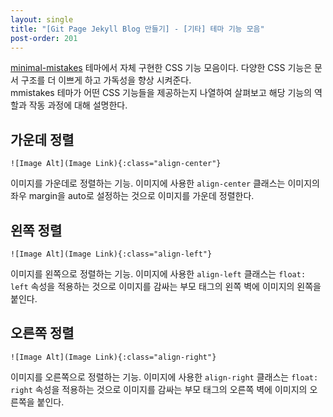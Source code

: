 ```yaml
---
layout: single
title: "[Git Page Jekyll Blog 만들기] - [기타] 테마 기능 모음"
post-order: 201
---
```

[minimal-mistakes][mmistakes] 테마에서 자체 구현한 CSS 기능 모음이다. 다양한 CSS 기능은 문서 구조를 더 이쁘게 하고 가독성을 향상 시켜준다.<br/>
mmistakes 테마가 어떤 CSS 기능들을 제공하는지 나열하여 살펴보고 해당 기능의 역할과 작동 과정에 대해 설명한다.

## 가운데 정렬

`![Image Alt](Image Link){:class="align-center"}`

이미지를 가운데로 정렬하는 기능. 이미지에 사용한 `align-center` 클래스는 이미지의 좌우 margin을 auto로 설정하는 것으로 이미지를 가운데 정렬한다.

## 왼쪽 정렬

`![Image Alt](Image Link){:class="align-left"}`

이미지를 왼쪽으로 정렬하는 기능. 이미지에 사용한 `align-left` 클래스는 `float: left` 속성을 적용하는 것으로 이미지를 감싸는 부모 태그의 왼쪽 벽에 이미지의 왼쪽을 붙인다.

## 오른쪽 정렬

`![Image Alt](Image Link){:class="align-right"}`

이미지를 오른쪽으로 정렬하는 기능. 이미지에 사용한 `align-right` 클래스는 `float: right` 속성을 적용하는 것으로 이미지를 감싸는 부모 태그의 오른쪽 벽에 이미지의 오른쪽을 붙인다.

[mmistakes]: https://github.com/mmistakes/minimal-mistakes
